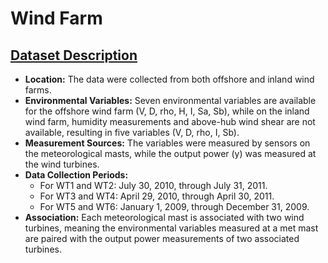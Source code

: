 # Wind Farm




## [Dataset Description](https://zenodo.org/records/5516552)

- **Location:** The data were collected from both offshore and inland wind farms.
- **Environmental Variables:** Seven environmental variables are available for the offshore wind farm (V, D, rho, H, I, Sa, Sb), while on the inland wind farm, humidity measurements and above-hub wind shear are not available, resulting in five variables (V, D, rho, I, Sb).
- **Measurement Sources:** The variables were measured by sensors on the meteorological masts, while the output power (y) was measured at the wind turbines.
- **Data Collection Periods:**
  - For WT1 and WT2: July 30, 2010, through July 31, 2011.
  - For WT3 and WT4: April 29, 2010, through April 30, 2011.
  - For WT5 and WT6: January 1, 2009, through December 31, 2009.
- **Association:** Each meteorological mast is associated with two wind turbines, meaning the environmental variables measured at a met mast are paired with the output power measurements of two associated turbines.

